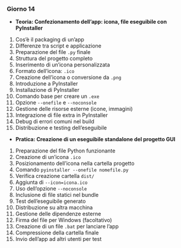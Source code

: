 ### Giorno 14
* **Teoria: Confezionamento dell’app: icona, file eseguibile con PyInstaller**

1. Cos’è il packaging di un’app
2. Differenze tra script e applicazione
3. Preparazione del file `.py` finale
4. Struttura del progetto completo
5. Inserimento di un’icona personalizzata
6. Formato dell’icona: `.ico`
7. Creazione dell’icona o conversione da `.png`
8. Introduzione a PyInstaller
9. Installazione di PyInstaller
10. Comando base per creare un `.exe`
11. Opzione `--onefile` e `--noconsole`
12. Gestione delle risorse esterne (icone, immagini)
13. Integrazione di file extra in PyInstaller
14. Debug di errori comuni nel build
15. Distribuzione e testing dell’eseguibile

* **Pratica: Creazione di un eseguibile standalone del progetto GUI**

1. Preparazione del file Python funzionante
2. Creazione di un’icona `.ico`
3. Posizionamento dell’icona nella cartella progetto
4. Comando `pyinstaller --onefile nomefile.py`
5. Verifica creazione cartella `dist/`
6. Aggiunta di `--icon=icona.ico`
7. Uso dell’opzione `--noconsole`
8. Inclusione di file statici nel bundle
9. Test dell’eseguibile generato
10. Distribuzione su altra macchina
11. Gestione delle dipendenze esterne
12. Firma del file per Windows (facoltativo)
13. Creazione di un file `.bat` per lanciare l’app
14. Compressione della cartella finale
15. Invio dell’app ad altri utenti per test